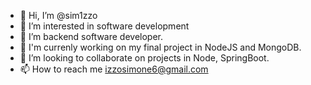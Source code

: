 - 👋 Hi, I’m @sim1zzo
- 👀 I’m interested in software development
- 🌱 I’m backend software developer.
- 🙇 I'm currenly working on my final project in NodeJS and MongoDB. 
- 💞️ I’m looking to collaborate on projects in Node, SpringBoot.
- 📫 How to reach me izzosimone6@gmail.com

<!---
sim1zzo/sim1zzo is a ✨ special ✨ repository because its `README.md` (this file) appears on your GitHub profile.
You can click the Preview link to take a look at your changes.
--->
